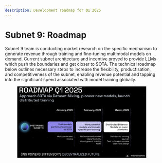 ```yaml
---
description: Development roadmap for Q1 2025
---
```


# Subnet 9: Roadmap

Subnet 9 team is conducting market research on the specific mechanism to generate revenue through training and fine-tuning multimodal models on demand. Current subnet architecture and incentive proved to provide LLMs which push the boundaries and get closer to SOTA. The technical roadmap below outlines necessary steps to increase the flexibility, productisation, and competitiveness of the subnet, enabling revenue potential and tapping into the significant spend associated with model training globally.

<figure><img src="../../.gitbook/assets/Screenshot 2025-03-05 at 16.45.32.png" alt=""><figcaption></figcaption></figure>

